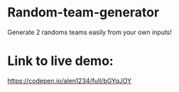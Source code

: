 # Random-team-generator
Generate 2 randoms teams easily from your own inputs!

# Link to live demo:
https://codepen.io/alen1234/full/bGYqJOY
